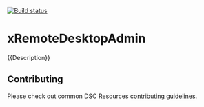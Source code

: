 [![Build status](https://ci.appveyor.com/api/projects/status/iwctay9q3t2c72r8/branch/master?svg=true)](https://ci.appveyor.com/project/PowerShell/xremotedesktopadmin/branch/master)

# xRemoteDesktopAdmin

{{Description}}

## Contributing
Please check out common DSC Resources [contributing guidelines](https://github.com/PowerShell/DscResource.Kit/blob/master/CONTRIBUTING.md).
